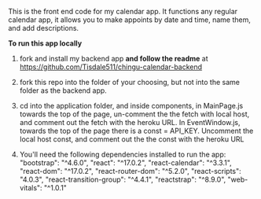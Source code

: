 This is the front end code for my calendar app. It functions any regular calendar app, it allows you to make appoints by date and time, name them, and add descriptions. 

**To run this app locally**
1) fork and install my backend app **and follow the readme** at https://github.com/Tisdale511/chingu-calendar-backend

2) fork this repo into the folder of your choosing, but not into the same folder as the backend app. 

3) cd into the application folder, and inside components, in MainPage.js towards the top of the page, un-comment the the fetch with local host, and comment out the fetch with the heroku URL. In EventWindow.js, towards the top of the page there is a const = API_KEY. Uncomment the local host const, and comment out the the const with the heroku URL

4) You'll need the following dependencies installed to run the app: 
    "bootstrap": "^4.6.0",
    "react": "^17.0.2",
    "react-calendar": "^3.3.1",
    "react-dom": "^17.0.2",
    "react-router-dom": "^5.2.0",
    "react-scripts": "4.0.3",
    "react-transition-group": "^4.4.1",
    "reactstrap": "^8.9.0",
    "web-vitals": "^1.0.1"

